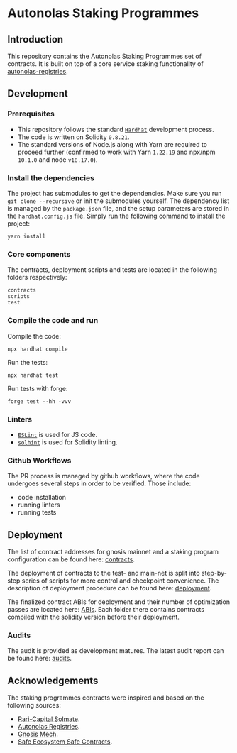 # Autonolas Staking Programmes

## Introduction
This repository contains the Autonolas Staking Programmes set of contracts. It is built on top of a core service staking
functionality of [autonolas-registries](https://github.com/valory-xyz/autonolas-registries).

## Development

### Prerequisites
- This repository follows the standard [`Hardhat`](https://hardhat.org/tutorial/) development process.
- The code is written on Solidity `0.8.21`.
- The standard versions of Node.js along with Yarn are required to proceed further (confirmed to work with Yarn `1.22.19` and npx/npm `10.1.0` and node `v18.17.0`).

### Install the dependencies
The project has submodules to get the dependencies. Make sure you run `git clone --recursive` or init the submodules yourself.
The dependency list is managed by the `package.json` file, and the setup parameters are stored in the `hardhat.config.js` file.
Simply run the following command to install the project:
```
yarn install
```

### Core components
The contracts, deployment scripts and tests are located in the following folders respectively:
```
contracts
scripts
test
```

### Compile the code and run
Compile the code:
```
npx hardhat compile
```
Run the tests:
```
npx hardhat test
```
Run tests with forge:
```
forge test --hh -vvv
```


### Linters
- [`ESLint`](https://eslint.org) is used for JS code.
- [`solhint`](https://github.com/protofire/solhint) is used for Solidity linting.


### Github Workflows
The PR process is managed by github workflows, where the code undergoes several steps in order to be verified.
Those include:
- code installation
- running linters
- running tests

## Deployment
The list of contract addresses for gnosis mainnet and a staking program configuration can be found here:
[contracts](https://github.com/valory-xyz/autonolas-staking-programmes/blob/main/scripts/deployment/globals_gnosis_mainnet.json).

The deployment of contracts to the test- and main-net is split into step-by-step series of scripts for more control and checkpoint convenience.
The description of deployment procedure can be found here: [deployment](https://github.com/valory-xyz/autonolas-staking-programmes/blob/main/scripts/deployment).

The finalized contract ABIs for deployment and their number of optimization passes are located here: [ABIs](https://github.com/valory-xyz/autonolas-staking-programmes/blob/main/abis).
Each folder there contains contracts compiled with the solidity version before their deployment.

### Audits
The audit is provided as development matures. The latest audit report can be found here: [audits](https://github.com/valory-xyz/autonolas-staking-programmes/blob/main/audits).


## Acknowledgements
The staking programmes contracts were inspired and based on the following sources:
- [Rari-Capital Solmate](https://github.com/Rari-Capital/solmate).
- [Autonolas Registries](https://github.com/valory-xyz/autonolas-registries).
- [Gnosis Mech](https://github.com/gnosis/mech).
- [Safe Ecosystem Safe Contracts](https://github.com/safe-global/safe-contracts).